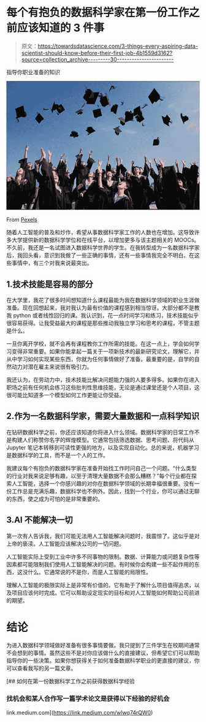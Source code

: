 # 每个有抱负的数据科学家在第一份工作之前应该知道的 3 件事

> 原文：<https://towardsdatascience.com/3-things-every-aspiring-data-scientist-should-know-before-their-first-job-4b1559d3162?source=collection_archive---------30----------------------->

指导你职业准备的知识

![](img/b2a0bf0323b953f1588ca63b0ad87461.png)

From [Pexels](https://www.pexels.com/photo/accomplishment-ceremony-education-graduation-267885/)

随着人工智能的普及和炒作，希望从事数据科学家工作的人数也在增加。这导致许多大学提供新的数据科学学位和在线平台，以增加更多与该主题相关的 MOOCs。不久前，我还是一名试图进入数据科学世界的学生。在我转型成为一名数据科学家后，我回头看，意识到我做了一些正确的事情，还有一些事情我完全不明白。在这些事情中，有三个对我来说最突出。

## 1.技术技能是容易的部分

在大学里，我花了很多时间想知道什么课程最能为我在数据科学领域的职业生涯做准备。现在回想起来，我对我认为最有价值的课程感到相当惊讶。大部分都不是教我 python 或者线性回归的课。我认识到，花一点时间学习和练习，技术技能似乎很容易获得。让我受益最大的课程是那些推动我独立学习和思考的课程，不管主题是什么。

一旦你离开学校，就不会再有课程教你工作所需的技能。在这一点上，学会如何学习变得非常重要。如果你能拿起一篇关于一项新技术的最新研究论文，理解它，并从中学习如何实现某些东西，你就为任何事情做好了准备。最重要的是，自学的自然动力对潜在雇主来说很有吸引力。

我还认为，在劳动力中，技术技能比解决问题能力强的人要多得多。如果你在进入职场之前有任何机会练习这些批判性思维技能，无论是通过课堂还是个人项目，这很可能比知道多一个模型如何工作更能让你受益。

## 2.作为一名数据科学家，需要大量数据和一点科学知识

在钻研数据科学之前，你还应该知道你将进入什么领域。数据科学家的日常工作不是构建人们称赞你名字的辉煌模型。它通常包括筛选数据、思考问题、将代码从 Jupyter 笔记本转移到可读性更强的地方，以及实现自动化。总的来说，机器学习是数据科学的工具，而不是一个人的工作。

我建议每个有抱负的数据科学家在准备开始找工作时问自己一个问题。“什么类型的行业对我来说足够有趣，以至于清理大量数据不会那么糟糕？”每个行业都在探索人工智能，选择一个你感兴趣的对你在数据科学领域的长期幸福很重要。没有一份工作总是充满乐趣，数据科学也不例外。因此，找到一个行业，你可以通过无聊的东西，使之成为可怕的是非常重要的。

## 3.AI 不能解决一切

第一次有人告诉我，我们可能无法用人工智能解决问题时，我震惊了。这似乎是对上帝的亵渎。人工智能应该解决公司的一切问题。

人工智能实际上受到工业中许多不同事物的限制。数据、计算能力或问题复杂性等因素都可能限制我们使用人工智能解决的问题。有时候你会构建一些不起作用的东西，这没什么。它通常说的不是你，而是人工智能的局限性。

理解人工智能的极限实际上是非常有价值的。它有助于了解什么项目值得追求，以及项目应该何时完成。它可以帮助设定现实的目标和对人工智能如何帮助公司前进的期望。

# 结论

为进入数据科学领域做好准备有很多事情要做。我只提到了三件学生在校期间通常不会想到的事情。虽然这些不是对你应该做什么的直接建议，但希望它们可以帮助指导你的一些决策。如果你想获得关于如何准备数据科学职业的更直接的建议，你可以查看我写的另一篇文章。

[](https://link.medium.com/wlwq74rQW0) [## 如何在第一份数据科学工作之前获得数据科学经验

### 找机会和某人合作写一篇学术论文是获得以下经验的好机会

link.medium.com](https://link.medium.com/wlwq74rQW0)